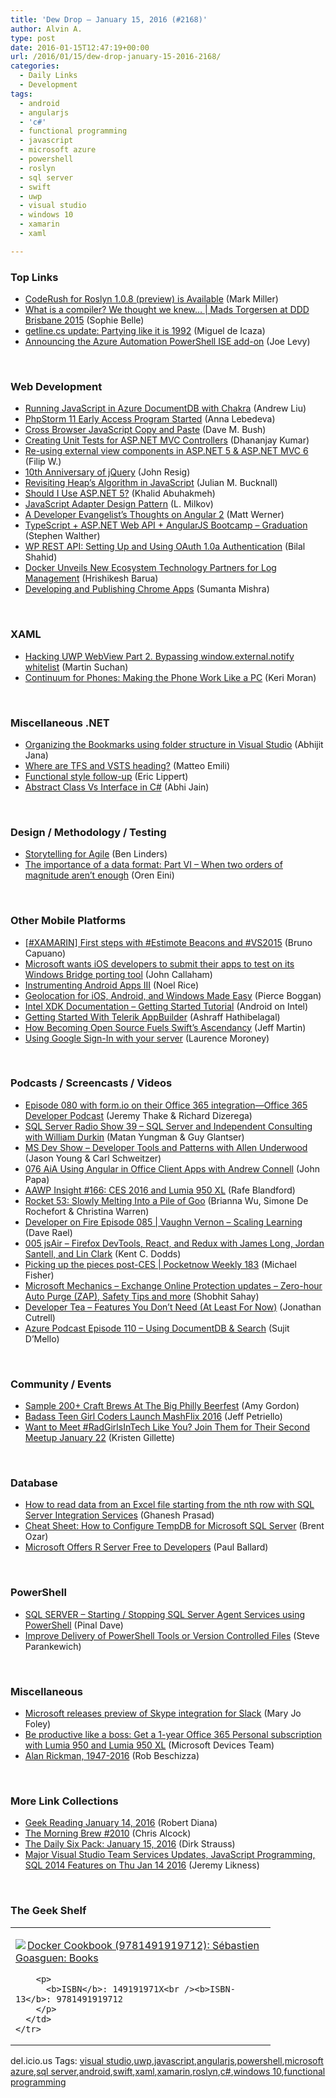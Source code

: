 ```yaml
---
title: 'Dew Drop – January 15, 2016 (#2168)'
author: Alvin A.
type: post
date: 2016-01-15T12:47:19+00:00
url: /2016/01/15/dew-drop-january-15-2016-2168/
categories:
  - Daily Links
  - Development
tags:
  - android
  - angularjs
  - 'c#'
  - functional programming
  - javascript
  - microsoft azure
  - powershell
  - roslyn
  - sql server
  - swift
  - uwp
  - visual studio
  - windows 10
  - xamarin
  - xaml

---
```

### <a name="top"></a>Top Links

  * <a href="https://community.devexpress.com:443/blogs/markmiller/archive/2016/01/14/coderush-for-roslyn-1-0-8-is-available.aspx" target="_blank">CodeRush for Roslyn 1.0.8 (preview) is Available</a> (Mark Miller)
  * <a href="http://tv.ssw.com/6613/what-is-a-compiler-we-thought-we-knew-mads-torgersen-at-ddd-brisbane-2015" target="_blank">What is a compiler? We thought we knew… | Mads Torgersen at DDD Brisbane 2015</a> (Sophie Belle)
  * <a href="http://tirania.org/blog/archive/2016/Jan-14.html" target="_blank">getline.cs update: Partying like it is 1992</a> (Miguel de Icaza)
  * <a href="https://azure.microsoft.com/blog/announcing-azure-automation-powershell-ise-add-on/" target="_blank">Announcing the Azure Automation PowerShell ISE add-on</a> (Joe Levy)

&nbsp;

### <a name="web"></a>Web Development

  * <a href="https://azure.microsoft.com/blog/the-road-ahead-for-azure-documentdb-with-chakracore/" target="_blank">Running JavaScript in Azure DocumentDB with Chakra</a> (Andrew Liu)
  * <a href="http://blog.jetbrains.com/phpstorm/2016/01/phpstorm-11-early-access-program-started/" target="_blank">PhpStorm 11 Early Access Program Started</a> (Anna Lebedeva)
  * <a href="http://blog.dmbcllc.com/cross-browser-javascript-copy-and-paste/" target="_blank">Cross Browser JavaScript Copy and Paste</a> (Dave M. Bush)
  * <a href="http://www.infragistics.com/community/blogs/dhananjay_kumar/archive/2016/01/15/creating-unit-tests-for-asp-net-mvc-controllers.aspx" target="_blank">Creating Unit Tests for ASP.NET MVC Controllers</a> (Dhananjay Kumar)
  * <a href="http://www.strathweb.com/2016/01/re-using-external-view-components-in-asp-net-5-asp-net-mvc-6/" target="_blank">Re-using external view components in ASP.NET 5 & ASP.NET MVC 6</a> (Filip W.)
  * <a href="http://ejohn.org/blog/10th-anniversary-of-jquery/" target="_blank">10th Anniversary of jQuery</a> (John Resig)
  * <a href="http://blog.boyet.com/blog/blog/revisiting-heap-rsquo-s-algorithm-in-javascript/" target="_blank">Revisiting Heap’s Algorithm in JavaScript</a> (Julian M. Bucknall)
  * <a href="http://www.khalidabuhakmeh.com/should-i-use-asp-net-5" target="_blank">Should I Use ASP.NET 5?</a> (Khalid Abuhakmeh)
  * <a href="http://www.shieldui.com/blogs/javascript-adapter-design-pattern" target="_blank">JavaScript Adapter Design Pattern</a> (L. Milkov)
  * <a href="https://dzone.com/articles/a-developer-evangelists-thoughts-on-angular2?utm_medium=feed&utm_source=feedpress.me&utm_campaign=Feed%3A+dzone" target="_blank">A Developer Evangelist&#8217;s Thoughts on Angular 2</a> (Matt Werner)
  * <a href="http://feedproxy.google.com/~r/StephenWalther/~3/vmL1jpCRd5Y/typescript-asp-net-web-api-angularjs-bootcamp-graduation" target="_blank">TypeScript + ASP.NET Web API + AngularJS Bootcamp – Graduation</a> (Stephen Walther)
  * <a href="http://code.tutsplus.com/tutorials/wp-rest-api-setting-up-and-using-oauth-10a-authentication--cms-24797" target="_blank">WP REST API: Setting Up and Using OAuth 1.0a Authentication</a> (Bilal Shahid)
  * <a href="http://www.infoq.com/news/2016/01/docker-partners-log-management?utm_campaign=infoq_content&utm_source=infoq&utm_medium=feed&utm_term=global" target="_blank">Docker Unveils New Ecosystem Technology Partners for Log Management</a> (Hrishikesh Barua)
  * <a href="http://www.codeproject.com/Tips/1071830/Developing-and-Publishing-Chrome-Apps" target="_blank">Developing and Publishing Chrome Apps</a> (Sumanta Mishra)

&nbsp;

### <a name="silverlight"></a>XAML

  * <a href="https://www.suchan.cz/2016/01/hacking-uwp-webview-part-2-bypassing-window-external-notify-whitelist/" target="_blank">Hacking UWP WebView Part 2. Bypassing window.external.notify whitelist</a> (Martin Suchan)
  * <a href="https://blogs.windows.com/windowsexperience/2016/01/14/continuum-for-phones-making-the-phone-work-like-a-pc/?WT.mc_id=DX_MVP4025064" target="_blank">Continuum for Phones: Making the Phone Work Like a PC</a> (Keri Moran)

&nbsp;

### <a name="dotnet"></a>Miscellaneous .NET

  * <a href="http://dailydotnettips.com/2016/01/15/organizing-the-bookmarks-using-folder-structure-in-visual-studio/" target="_blank">Organizing the Bookmarks using folder structure in Visual Studio</a> (Abhijit Jana)
  * <a href="http://feedproxy.google.com/~r/MattsAlmSpace/~3/9SxFRMUOewo/where-are-tfs-and-vsts-heading.html" target="_blank">Where are TFS and VSTS heading?</a> (Matteo Emili)
  * <a href="http://ericlippert.com/2016/01/14/functional-style-follow-up/" target="_blank">Functional style follow-up</a> (Eric Lippert)
  * <a href="http://www.abhijainsblog.com/2016/01/abstract-class-vs-interface-in-csharp.html" target="_blank">Abstract Class Vs Interface in C#</a> (Abhi Jain)

&nbsp;

### <a name="design"></a>Design / Methodology / Testing

  * <a href="http://www.infoq.com/news/2016/01/storytelling-agile?utm_campaign=infoq_content&utm_source=infoq&utm_medium=feed&utm_term=global" target="_blank">Storytelling for Agile</a> (Ben Linders)
  * <a href="http://feedproxy.google.com/~r/AyendeRahien/~3/1lxbjwNxZvg/the-importance-of-a-data-format-part-vi-when-two-orders-of-magnitude-arent-enough" target="_blank">The importance of a data format: Part VI – When two orders of magnitude aren&#8217;t enough</a> (Oren Eini)

&nbsp;

### <a name="mobile"></a>Other Mobile Platforms

  * <a href="http://feedproxy.google.com/~r/elbruno/~3/qawo4dZJV3w/" target="_blank">[#XAMARIN] First steps with #Estimote Beacons and #VS2015</a> (Bruno Capuano)
  * <a href="http://feedproxy.google.com/~r/wmexperts/~3/YgTImEch89Y/story01.htm" target="_blank">Microsoft wants iOS developers to submit their apps to test on its Windows Bridge porting tool</a> (John Callaham)
  * <a href="http://blog.falafel.com/instrumenting-android-apps-iii/" target="_blank">Instrumenting Android Apps III</a> (Noel Rice)
  * <a href="https://blog.xamarin.com/geolocation-for-ios-android-and-windows-made-easy/" target="_blank">Geolocation for iOS, Android, and Windows Made Easy</a> (Pierce Boggan)
  * <a href="http://www.codeproject.com/Articles/1071778/Intel-XDK-Documentation-Getting-Started-Tutorial" target="_blank">Intel XDK Documentation &#8211; Getting Started Tutorial</a> (Android on Intel)
  * <a href="http://code.tutsplus.com/tutorials/getting-started-with-telerik-appbuilder--cms-25537" target="_blank">Getting Started With Telerik AppBuilder</a> (Ashraff Hathibelagal)
  * <a href="http://www.infoq.com/news/2016/01/swiftly-oss?utm_campaign=infoq_content&utm_source=infoq&utm_medium=feed&utm_term=global" target="_blank">How Becoming Open Source Fuels Swift’s Ascendancy</a> (Jeff Martin)
  * <a href="http://feedproxy.google.com/~r/blogspot/hsDu/~3/qHKhj-hwrBY/using-google-sign-in-with-your-server.html" target="_blank">Using Google Sign-In with your server</a> (Laurence Moroney)

&nbsp;

### <a name="podcasts"></a>Podcasts / Screencasts / Videos

  * <a href="https://blogs.office.com/2016/01/14/episode-080-with-form-io-on-their-office-365-integration-office-365-developer-podcast/" target="_blank">Episode 080 with form.io on their Office 365 integration—Office 365 Developer Podcast</a> (Jeremy Thake & Richard Dizerega)
  * <a href="http://www.sqlserverradio.com/william-durkin/" target="_blank">SQL Server Radio Show 39 – SQL Server and Independent Consulting with William Durkin</a> (Matan Yungman & Guy Glantser)
  * <a href="http://msdevshow.com/2016/01/developer-tools-and-patterns-with-allen-underwood/" target="_blank">MS Dev Show &#8211; Developer Tools and Patterns with Allen Underwood</a> (Jason Young & Carl Schweitzer)
  * <a href="https://devchat.tv/adventures-in-angular/076-aia-using-angular-in-office-client-apps-with-andrew-connell" target="_blank">076 AiA Using Angular in Office Client Apps with Andrew Connell</a> (John Papa)
  * <a href="http://allaboutwindowsphone.com/media/item/21186_AAWP_Insight_166_CES_2016_and_.php" target="_blank">AAWP Insight #166: CES 2016 and Lumia 950 XL</a> (Rafe Blandford)
  * <a href="http://relay.fm/rocket/53" target="_blank">Rocket 53: Slowly Melting Into a Pile of Goo</a> (Brianna Wu, Simone De Rochefort & Christina Warren)
  * <a href="http://feedproxy.google.com/~r/developeronfire/~3/4Gv23bL_yTo/vaughn-vernon-scaling-learning" target="_blank">Developer on Fire Episode 085 | Vaughn Vernon &#8211; Scaling Learning</a> (Dave Rael)
  * <a href="http://audio.javascriptair.com/e/005-jsair-firefox-devtools-react-and-redux-with-james-long-jordan-santell-and-lin-clark/" target="_blank">005 jsAir &#8211; Firefox DevTools, React, and Redux with James Long, Jordan Santell, and Lin Clark</a> (Kent C. Dodds)
  * <a href="http://feedproxy.google.com/~r/pocketnow/~3/qlq18a3zn8A/post-ces-pocketnow-weekly-183" target="_blank">Picking up the pieces post-CES | Pocketnow Weekly 183</a> (Michael Fisher)
  * <a href="http://www.youtube.com/watch?v=uyIyT6aVcdQ" target="_blank">Microsoft Mechanics &#8211; Exchange Online Protection updates &#8211; Zero-hour Auto Purge (ZAP), Safety Tips and more</a> (Shobhit Sahay)
  * <a href="http://feedproxy.google.com/~r/DeveloperTea/~3/dXkWbwxRhO4/24388-features-you-don-t-need-at-least-for-now" target="_blank">Developer Tea &#8211; Features You Don&#8217;t Need (At Least For Now)</a> (Jonathan Cutrell)
  * <a href="http://azpodcast.azurewebsites.net/post/Episode-110-Using-DocumentDB-Search" target="_blank">Azure Podcast Episode 110 &#8211; Using DocumentDB & Search</a> (Sujit D&#8217;Mello)

&nbsp;

### <a name="events"></a>Community / Events

  * <a href="http://www.uwishunu.com/2016/01/sample-200-craft-brews-at-the-big-philly-beerfest/" target="_blank">Sample 200+ Craft Brews At The Big Philly Beerfest</a> (Amy Gordon)
  * <a href="http://feeds.mashable.com/~r/Mashable/~3/Z5LGmOc9XCI/" target="_blank">Badass Teen Girl Coders Launch MashFlix 2016</a> (Jeff Petriello)
  * <a href="http://www.geekadelphia.com/2016/01/14/want-to-meet-radgirlsintech-like-you-join-them-for-their-second-meetup-january-22/" target="_blank">Want to Meet #RadGirlsInTech Like You? Join Them for Their Second Meetup January 22</a> (Kristen Gillette)

&nbsp;

### <a name="sql"></a>Database

  * <a href="http://feedproxy.google.com/~r/MSSQLTips-LatestSqlServerTips/~3/izbXuzxiixQ/tip.asp" target="_blank">How to read data from an Excel file starting from the nth row with SQL Server Integration Services</a> (Ghanesh Prasad)
  * <a href="http://feedproxy.google.com/~r/BrentOzar-SqlServerDba/~3/am0b-p3itJo/" target="_blank">Cheat Sheet: How to Configure TempDB for Microsoft SQL Server</a> (Brent Ozar)
  * <a href="http://www.wintellect.com/devcenter/paulballard/microsoft-offers-r-server-free-to-developers" target="_blank">Microsoft Offers R Server Free to Developers</a> (Paul Ballard)

&nbsp;

### <a name="ps"></a>PowerShell

  * <a href="http://blog.sqlauthority.com/2016/01/15/sql-server-starting-stopping-sql-server-agent-services-using-powershell/" target="_blank">SQL SERVER – Starting / Stopping SQL Server Agent Services using PowerShell</a> (Pinal Dave)
  * <a href="http://powershell.org/wp/2016/01/14/improve-delivery-of-powershell-tools-or-version-controlled-files/" target="_blank">Improve Delivery of PowerShell Tools or Version Controlled Files</a> (Steve Parankewich)

&nbsp;

### <a name="misc"></a>Miscellaneous

  * <a href="http://zdnet.com.feedsportal.com/c/35462/f/675660/s/4cdec520/sc/21/l/0L0Szdnet0N0Carticle0Cmicrosoft0Ereleases0Epreview0Eof0Eskype0Eintegration0Efor0Eslack0C0Tftag0FRSSbaffb68/story01.htm" target="_blank">Microsoft releases preview of Skype integration for Slack</a> (Mary Jo Foley)
  * <a href="http://blogs.windows.com/devices/2016/01/14/be-productive-like-a-boss-get-a-1-year-office-365-personal-subscription-with-lumia-950-and-lumia-950-xl/?WT.mc_id=DX_MVP4025064" target="_blank">Be productive like a boss: Get a 1-year Office 365 Personal subscription with Lumia 950 and Lumia 950 XL</a> (Microsoft Devices Team)
  * <a href="http://boingboing.net/2016/01/14/alan-rickman-1947-2016.html" target="_blank">Alan Rickman, 1947-2016</a> (Rob Beschizza)

&nbsp;

### <a name="links"></a>More Link Collections

  * <a href="http://feeds.regulargeek.com/~r/RegularGeek/~3/8lfxsaCc7WQ/" target="_blank">Geek Reading January 14, 2016</a> (Robert Diana)
  * <a href="http://feedproxy.google.com/~r/ReflectivePerspective/~3/rTfpjygsphs/" target="_blank">The Morning Brew #2010</a> (Chris Alcock)
  * <a href="http://www.dirkstrauss.com/the-daily-six-pack-january-15-2016/" target="_blank">The Daily Six Pack: January 15, 2016</a> (Dirk Strauss)
  * <a href="http://feedproxy.google.com/~r/CSharperImage/~3/U6upQYbc59I/major-visual-studio-team-services.html" target="_blank">Major Visual Studio Team Services Updates, JavaScript Programming, SQL 2014 Features on Thu Jan 14 2016</a> (Jeremy Likness)

&nbsp;

### <a name="shelf"></a>The Geek Shelf

<div id="scid:7dc1bd33-94bd-46fd-a20b-0131235bcd47:89948b31-f576-4730-ae97-4c7953ed4574" class="wlWriterEditableSmartContent" style="float: none; padding-bottom: 0px; padding-top: 0px; padding-left: 0px; margin: 0px; display: inline; padding-right: 0px">
  <table cellspacing="0" cellpadding="2" width="400" border="0" unselectable="on">
    <tr>
      <td valign="top" width="400">
        <p>
          <a title="Docker Cookbook (9781491919712): Sébastien Goasguen: Books" href="http://www.amazon.com/exec/obidos/ASIN/149191971X/amavin-20"><img data-recalc-dims="1" decoding="async" src="https://i0.wp.com/images.amazon.com/images/P/149191971X.01.MZZZZZZZ.jpg?w=660" border="0" align="left" style="float:left" />Docker Cookbook (9781491919712): Sébastien Goasguen: Books</a>
        </p>
        
        <p>
          <b>ISBN</b>: 149191971X<br /><b>ISBN-13</b>: 9781491919712
        </p>
      </td>
    </tr>
  </table>
</div>

<div id="scid:0767317B-992E-4b12-91E0-4F059A8CECA8:8885d69e-8870-4ef7-ad09-51c27a05d7ac" class="wlWriterEditableSmartContent" style="float: none; padding-bottom: 0px; padding-top: 0px; padding-left: 0px; margin: 0px; display: inline; padding-right: 0px">
  del.icio.us Tags: <a href="http://del.icio.us/popular/visual+studio" rel="tag">visual studio</a>,<a href="http://del.icio.us/popular/uwp" rel="tag">uwp</a>,<a href="http://del.icio.us/popular/javascript" rel="tag">javascript</a>,<a href="http://del.icio.us/popular/angularjs" rel="tag">angularjs</a>,<a href="http://del.icio.us/popular/powershell" rel="tag">powershell</a>,<a href="http://del.icio.us/popular/microsoft+azure" rel="tag">microsoft azure</a>,<a href="http://del.icio.us/popular/sql+server" rel="tag">sql server</a>,<a href="http://del.icio.us/popular/android" rel="tag">android</a>,<a href="http://del.icio.us/popular/swift" rel="tag">swift</a>,<a href="http://del.icio.us/popular/xaml" rel="tag">xaml</a>,<a href="http://del.icio.us/popular/xamarin" rel="tag">xamarin</a>,<a href="http://del.icio.us/popular/roslyn" rel="tag">roslyn</a>,<a href="http://del.icio.us/popular/c%23" rel="tag">c#</a>,<a href="http://del.icio.us/popular/windows+10" rel="tag">windows 10</a>,<a href="http://del.icio.us/popular/functional+programming" rel="tag">functional programming</a>
</div>